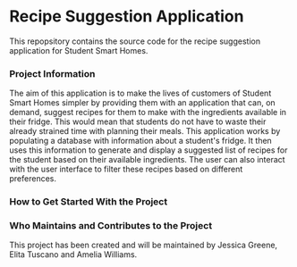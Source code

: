 # Recipe Suggestion Application
This repopsitory contains the source code for the recipe suggestion application for Student Smart Homes.


### Project Information

The aim of this application is to make the lives of customers of Student Smart Homes simpler by providing them with an application that can, on demand, suggest recipes for them to make with the ingredients available in their fridge. This would mean that students do not have to waste their already strained time with planning their meals. This application works by populating a database with information about a student's fridge. It then uses this information to generate and display a suggested list of recipes for the student based on their available ingredients. The user can also interact with the user interface to filter these recipes based on different preferences.


### How to Get Started With the Project



### Who Maintains and Contributes to the Project

This project has been created and will be maintained by Jessica Greene, Elita Tuscano and Amelia Williams. 
  
